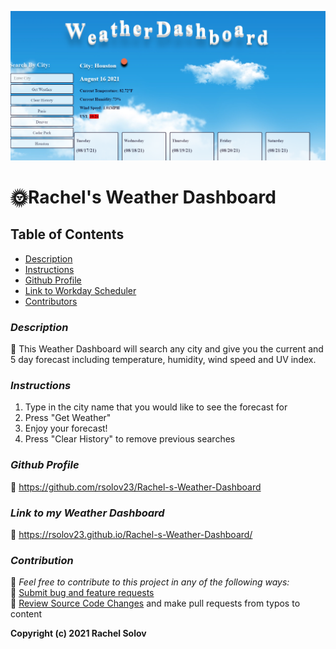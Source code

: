 ![A screenshot of the web page](./assets/images/screenshot.png)

# 🌞Rachel's Weather Dashboard

## **Table of Contents**

- [Description](#description)
- [Instructions](#instructions)
- [Github Profile](#github-profile)
- [Link to Workday Scheduler](#weather-dashboard)
- [Contributors](#contributors)

### _Description_

🔹 This Weather Dashboard will search any city and give you the current and 5 day forecast including temperature, humidity, wind speed and UV index.

### _Instructions_

1. Type in the city name that you would like to see the forecast for
2. Press "Get Weather"
3. Enjoy your forecast!
4. Press "Clear History" to remove previous searches

### _Github Profile_

🔹 https://github.com/rsolov23/Rachel-s-Weather-Dashboard

### _Link to my Weather Dashboard_

🔹 https://rsolov23.github.io/Rachel-s-Weather-Dashboard/

### _Contribution_

🔹 _Feel free to contribute to this project in any of the following ways:_<br />
🔹 [Submit bug and feature requests](https://github.com/rsolov23/Rachel-s-Weather-Dashboard/issues)<br />
🔹 [Review Source Code Changes](https://github.com/rsolov23/Rachel-s-Weather-Dashboard/pulls) and make pull requests from typos to content

**Copyright (c) 2021 Rachel Solov**
